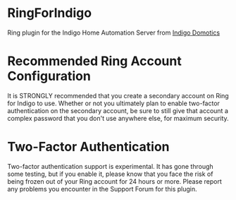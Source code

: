 # RingForIndigo
Ring plugin for the Indigo Home Automation Server from [Indigo Domotics](https://www.indigodomo.com)

# Recommended Ring Account Configuration

It is STRONGLY recommended that you create a secondary account on Ring for Indigo to use. Whether or not you ultimately plan to enable two-factor authentication on the secondary account, be sure to still give that account a complex password that you don't use anywhere else, for maximum security.

# Two-Factor Authentication

Two-factor authentication support is experimental.  It has gone through some testing, but if you enable it, please know that you face the risk of being frozen out of your Ring account for 24 hours or more.  Please report any problems you encounter in the Support Forum for this plugin.
